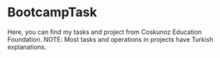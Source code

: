 # BootcampTask
Here, you can find my tasks and project from Coskunoz Education Foundation. NOTE: Most tasks and operations in projects have Turkish explanations.
